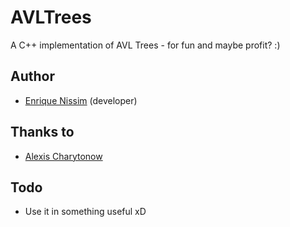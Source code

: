 # AVLTrees
A C++ implementation of AVL Trees - for fun and maybe profit? :)

## Author
* [Enrique Nissim](https://twitter.com/kiqueNissim) (developer)

## Thanks to
* [Alexis Charytonow](https://github.com/lintuxt)

## Todo
* Use it in something useful xD
